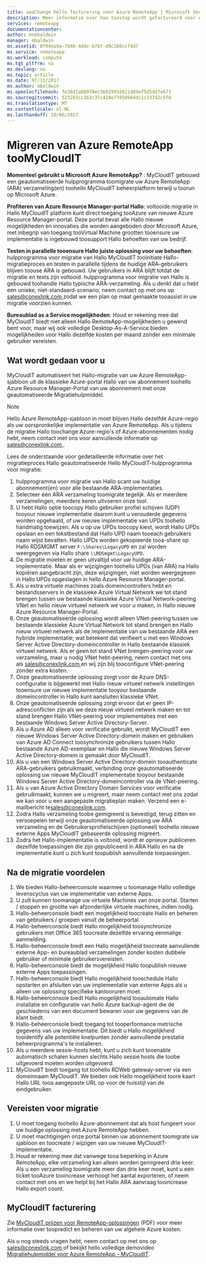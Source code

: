 ```yaml
---
title: aaaChange hello facturering voor Azure RemoteApp | Microsoft Docs
description: Meer informatie over hoe toostop wordt gefactureerd voor Azure RemoteApp.
services: remoteapp
documentationcenter: 
author: msmbaldwin
manager: mbaldwin
ms.assetid: 8f94da9a-7848-4ddc-b7b7-d9c280ccf4d7
ms.service: remoteapp
ms.workload: compute
ms.tgt_pltfrm: na
ms.devlang: na
ms.topic: article
ms.date: 07/11/2017
ms.author: mbaldwin
ms.openlocfilehash: fe3841a88978ec56829932621489e75d5dd7e673
ms.sourcegitcommit: 523283cc1b3c37c428e77850964dc1c33742c5f0
ms.translationtype: MT
ms.contentlocale: nl-NL
ms.lasthandoff: 10/06/2017
---
```

# <a name="migrate-from-azure-remoteapp-toomycloudit"></a>Migreren van Azure RemoteApp tooMyCloudIT 

**Momenteel gebruikt u Microsoft Azure RemoteApp?** : MyCloudIT gebouwd een geautomatiseerde hulpprogramma toomigrate uw Azure RemoteApp (ARA) verzameling(en) toohello MyCloudIT beheerplatform terwijl u toorun op Microsoft Azure.

**Profiteren van Azure Resource Manager-portal Hallo**: voltooide migratie in Hallo MyCloudIT platform kunt direct toegang tooAzure van nieuwe Azure Resource Manager-portal. Deze portal bevat alle Hallo nieuwe mogelijkheden en innovaties die worden aangeboden door Microsoft Azure, met inbegrip van toegang tooVirtual Machine grootten tooensure uw implementatie is ingebouwd toosupport Hallo behoeften van uw bedrijf.

**Testen in parallelle tooensure Hallo juiste oplossing voor uw behoeften**: hulpprogramma voor migratie van Hallo MyCloudIT tooinitiate Hallo-migratieproces en testen in parallelle tijdens de huidige ARA-gebruikers blijven toouse ARA is gebouwd.  Uw gebruikers in ARA blijft totdat de migratie en tests zijn voltooid.  hulpprogramma voor migratie van Hallo is gebouwd toohandle Hallo typische ARA-verzameling.  Als u denkt dat u hebt een unieke, niet-standaard-scenario, neem contact op met ons op [ sales@conexlink.com ](mailto:sales@conexlink.com) zodat we een plan op maat gemaakte tooassist in uw migratie voorzien kunnen.

**Bureaublad as a Service mogelijkheden**: Houd er rekening mee dat MyCloudIT biedt niet alleen Hallo RemoteApp-mogelijkheden u gewend bent voor, maar wij ook volledige Desktop-As-A-Service bieden mogelijkheden voor Hallo dezelfde kosten per maand zonder een minimale gebruiker vereisten.

## <a name="what-we-will-do-for-you"></a>Wat wordt gedaan voor u

MyCloudIT automatiseert het Hallo-migratie van uw Azure RemoteApp-sjabloon uit de klassieke Azure-portal Hallo van uw abonnement toohello Azure Resource Manager-Portal van uw abonnement met onze geautomatiseerde Migratiehulpmiddel.  

> [!NOTE]
> Hello Azure RemoteApp-sjabloon in moet blijven Hallo dezelfde Azure-regio als uw oorspronkelijke implementatie van Azure RemoteApp.  Als u tijdens de migratie Hallo toochange Azure-regio's of Azure-abonnementen nodig hebt, neem contact met ons voor aanvullende informatie op [ sales@conexlink.com ](mailto:sales@conexlink.com).

Lees de onderstaande voor gedetailleerde informatie over het migratieproces Hallo geautomatiseerde Hello MyCloudIT-hulpprogramma voor migratie:

1. hulpprogramma voor migratie van Hallo scant uw huidige abonnement(en) voor alle bestaande ARA-implementaties.  
2. Selecteer één ARA verzameling toomigrate tegelijk.  Als er meerdere verzamelingen, meerdere keren uitvoeren onze tool.
3. U hebt Hallo optie toocopy Hallo gebruiker profiel schijven (UDP) tooyour nieuwe implementatie daarom kunt u verouderde gegevens worden opgehaald, of uw nieuwe implementatie van UPDs toohello handmatig toewijzen. Als u op uw UPDs toocopy kiest, wordt Hallo UPDs opslaan en een tekstbestand dat Hallo UPD naam tooeach gebruikers naam wijst bevatten.  Hallo UPDs worden gekopieerde tooa-share op Hallo RDSMGMT server `F:\Shares\LegacyUPD` en zal worden weergegeven via Hallo share `\\RDSmgmt\LegacyUPD`. 
4. De migratie moeten er geen uitvaltijd voor uw huidige ARA-implementatie.  Maar als er wijzigingen toohello UPDs (van ARA) na Hallo kopiëren aangebracht zijn, deze wijzigingen, niet worden weergegeven in Hallo UPDs opgeslagen in hello Azure Resource Manager-portal. 
5. Als u extra virtuele machines zoals domeincontrollers hebt en bestandsservers in de klassieke Azure Virtual Network we tot stand brengen tussen uw bestaande klassieke Azure Virtual Network-peering VNet en hello nieuw virtueel netwerk we voor u maken, in Hallo nieuwe Azure Resource Manager-Portal.
6. Onze geautomatiseerde oplossing wordt alleen VNet-peering tussen uw bestaande klassieke Azure Virtual Network tot stand brengen en Hallo nieuw virtueel netwerk als de implementatie van uw bestaande ARA een hybride implementatie; wat betekent dat verifieert u met een Windows Server Active Directory-domeincontroller in Hallo bestaande klassiek virtueel netwerk. Als er geen tot stand VNet brengen-peering voor uw verzameling, maar u nodig VNet hebt-peering, neem contact met ons als [ sales@conexlink.com ](mailto:sales@conexlink.com) en wij zijn blij tooconfigure VNet-peering zonder extra kosten.
7. Onze geautomatiseerde oplossing zorgt voor de Azure DNS-configuratie is bijgewerkt met Hallo nieuw virtueel netwerk instellingen tooensure uw nieuwe implementatie tooyour bestaande domeincontroller in Hallo kunt aansluiten klassieke VNet.
8. Onze geautomatiseerde oplossing zorgt ervoor dat er geen IP-adresconflicten zijn als we deze nieuw virtueel netwerk maken en tot stand brengen Hallo VNet-peering voor implementaties met een bestaande Windows Server Active Directory-Server.
9. Als u Azure AD alleen voor verificatie gebruikt, wordt MyCloudIT een nieuwe Windows Server Active Directory-domein maken en gebruiken van Azure AD Connect toosynchronize gebruikers tussen Hallo bestaande Azure AD-exemplaar en Hallo die nieuwe Windows Server Active Directory-domein is gemaakt door MyCloudIT.
10. Als u van een Windows Server Active Directory-domein tooauthenticate ARA-gebruikers gebruikmaakt, verbinding onze geautomatiseerde oplossing uw nieuwe MyCloudIT implementatie tooyour bestaande Windows Server Active Directory-domeincontroller via de VNet-peering.
11. Als u van Azure Active Directory Domain Services voor verificatie gebruikmaakt, kunnen we u migreert, maar neem contact met ons zodat we kan voor u een aangepaste migratieplan maken.  Verzend een e-mailbericht te[sales@conexlink.com](mailto:sales@conexlink.com). 
12. Zodra Hallo verzameling toobe gemigreerd is bevestigd, terug zitten en versoepelen terwijl onze geautomatiseerde oplossing uw ARA verzameling en de Gebruikersprofielschijven (optioneel) toohello nieuwe externe Apps MyCloudIT gebaseerde oplossing migreert.
13. Zodra het Hallo-implementatie is voltooid, wordt er opnieuw publiceren dezelfde toepassingen die zijn gepubliceerd in ARA Hallo en na de implementatie kunt u zich kunt toopublish aanvullende toepassingen.

## <a name="post-migration-benefits"></a>Na de migratie voordelen

1. We bieden Hallo-beheerconsole waarmee u toomanage Hallo volledige levenscyclus van uw implementatie van externe Apps.
2. U zult kunnen toomanage uw virtuele Machines van onze portal.  Starten / stoppen en grootte van afzonderlijke virtuele machines, indien nodig.
3. Hallo-beheerconsole biedt een mogelijkheid toocreate Hallo en beheren van gebruikers / groepen vanuit de beheerportal.
4. Hallo-beheerconsole biedt Hallo mogelijkheid toosynchronize gebruikers met Office 365 toocreate dezelfde ervaring eenmalige aanmelding.
5. Hallo-beheerconsole biedt een Hallo mogelijkheid toocreate aanvullende externe App- en bureaublad verzamelingen zonder kosten dubbele gebruiker of minimale gebruikersvereisten. 
6. Hallo-beheerconsole biedt de mogelijkheid Hallo toopublish nieuwe externe Apps toepassingen.
7. Hallo-beheerconsole biedt Hallo mogelijkheid tooschedule Hallo opstarten en afsluiten van uw implementatie van externe Apps als u alleen uw oplossing specifieke kantooruren moet.
8. Hallo-beheerconsole biedt Hallo mogelijkheid tooautomate Hallo installatie en configuratie van hello Azure backup-agent die de geschiedenis van een document bewaren voor uw gegevens van de klant biedt.
9. Hallo-beheerconsole biedt toegang tot tooperformance metrische gegevens van uw implementatie.  Dit biedt u Hallo mogelijkheid tooidentify alle potentiële knelpunten zonder aanvullende prestatie beheerprogramma's te installeren.
10. Als u meerdere sessie-hosts hebt, kunt u zich kunt tooenable automatisch schalen kunnen slechts Hallo sessie hosts die toobe uitgevoerd moeten worden uitgevoerd.
11. MyCloudIT biedt toegang tot toohello RDWeb gateway-server via een domeinnaam MyCloudIT.  We bieden ook Hallo mogelijkheid toore kaart Hallo URL tooa aangepaste URL op voor de huisstijl van de eindgebruiker.

## <a name="prerequisites-for-migration"></a>Vereisten voor migratie

1. U moet toegang toohello Azure-abonnement dat als host fungeert voor uw huidige oplossing met Azure RemoteApp hebben.
2. U moet machtigingen onze portal binnen uw abonnement toomigrate uw sjabloon en toocreate / wijzigen van uw nieuwe MyCloudIT-implementatie.
3. Houd er rekening mee dat vanwege tooa beperking in Azure RemoteApp, elke verzameling kan alleen worden gemigreerd drie keer.  Als u een verzameling toomigrate meer dan drie keer moet, kunt u een ticket tooAzure tooincrease verhoogt het aantal exporteren, of neem contact met ons en we helpt bij het Hallo ARA aanvraag tooincrease Hallo export count.

## <a name="mycloudit-billing"></a>MyCloudIT facturering

Zie [MyCloudIT prijzen voor RemoteApp-oplossingen](https://mcitdocuments.blob.core.windows.net/terms/MyCloudIT_Pricing_Overview.pdf) (PDF) voor meer informatie over toopredict en beheren van uw algehele Azure kosten.

Als u nog steeds vragen hebt, neem contact op met ons op [ sales@conexlink.com ](mailto:sales@conexlink.com) of bekijkt hello volledige demovideo [Migratiehulpmiddel voor Azure RemoteApp - MyCloudIT](https://www.youtube.com/watch?v=YQ_1F-JeeLM&t=482s). 

